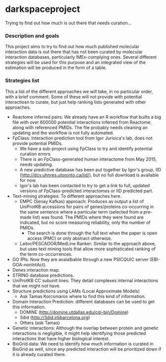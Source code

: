 # darkspaceproject
Trying to find out how much is out there that needs curation...

### Description and goals

This project aims to try to find out how much published molecular interaction data is out there that has not been curated by molecular interaction databases, particularly IMEx-complying ones. Several different strategies will be used for this purpose and an integrated view of the estimation will be produced in the form of a table. 

### Strategies list

This a list of the different approaches we will take, in no particular order, with a brief comment. Some of these will not provide with potential interactiosn to curate, but just help ranking lists generated with other approaches. 

* Reactome inferred pairs: We already have an R workflow that builts a big file with over 600000 potential interactions inferred from Reactome, along with referenced PMIDs. The file probably needs cleaning an updating and the workflow is not fully automated. 
* FpClass: Interaction prediction tool from Igor Jurisica's lab, does not provide potential PMIDs.
  * We have a sub-project using FpClass to try and identify potential curation errors.
  * There is an FpClass-generated human interactome from May 2015, needs updating. 
  * A new predictive database has been put together by Igor's group, IID (http://dcv.uhnres.utoronto.ca/iid/), but no full download is available for now. 
  * Igor's lab has been contacted to try to get a link to full, updated versions of FpClass-predicted interactomes or IID predicted part. 
* Text-mining strategies: To different approaches here.
  * EMPC (Senay Kafkas) approach: Produces as output a list of UniProtKB accessions for pairs of genes/proteins co-occurring in the same sentence where a particular term (selected from a pre-made list) was found. The PMIDs where they were found are indicated, but no score measuring reliability, only the number of PMIDs.
    * The search is done through the full text when the paper is open access (PMC) or only abstract otherwise. 
  * Laitor/PESCADOR/MedLine Ranker: Similar to the approach above, but uses text mining tools that allow more sophisticated ranking of the term co-occurrences. 
* GO IPIs: Now they are avaialbable through a new PSICQUIC server (EBI-GOA-nonIntAct).
* Denes interaction map.
* STRING database predictions.
* UniProtKB CC subunit lines: They detail complexes internal interactions that we might not have. 
* Structure predictions using LAMs (Local Approximate Models)
  * Ask Tamas Korcsmaros where to find this kind of information.
* Domain Interaction Prediction: different databases can be used to get this information.
  * DOMINE (http://domine.utdallas.edu/cgi-bin/Domine)
  * 3did (http://3did.irbbarcelona.org)
  * Others (ask Tamas)
* Genetic interactions: Although the overlap between protein and genetic interactions is negligible, it might help identifying those predicted interactions that have higher biological interest. 
* BioGrid data: We need to identify how much information is curated in BioGrid as well, since any predicted interaction will be prioritized down if it is already curated there. 
